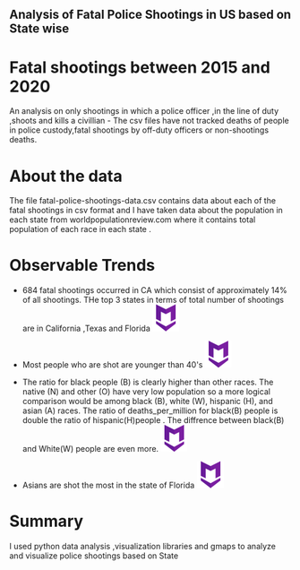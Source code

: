 ## Analysis of Fatal Police Shootings in US based on State wise 
# Fatal shootings between 2015 and 2020

An analysis on only shootings in which a police officer ,in the line of duty ,shoots and kills a civillian - The csv files have not tracked deaths of people in police custody,fatal shootings by off-duty officers or non-shootings deaths.

# About the data
The file fatal-police-shootings-data.csv contains data about each of the fatal shootings in csv format and I have taken data about the population in each state from worldpopulationreview.com where it contains total population 
of each race in each state .

# Observable Trends 

* 684 fatal shootings occurred in CA which consist of approximately 14% of all shootings. THe top 3 states in terms of total number of shootings are in California ,Texas and Florida 
![alt text](https://github.com/adam-p/markdown-here/raw/master/src/common/images/icon48.png "Logo Title Text 1")

* Most people who are shot are younger than 40's 
![alt text](https://github.com/adam-p/markdown-here/raw/master/src/common/images/icon48.png "Logo Title Text 1")

* The ratio for black people (B) is clearly higher than other races. The native (N) and other (O) have very low population so a more logical comparison would be among black (B), white (W), hispanic (H), and asian (A) races.
The ratio of deaths_per_million for black(B) people is double the ratio of hispanic(H)people . The diffrence between black(B) and White(W) people are even more.
 ![alt text](https://github.com/adam-p/markdown-here/raw/master/src/common/images/icon48.png "Logo Title Text 1")
 
 * Asians are shot the most in the state of Florida 
  ![alt text](https://github.com/adam-p/markdown-here/raw/master/src/common/images/icon48.png "Logo Title Text 1")

# Summary

I used python data analysis ,visualization libraries and gmaps to analyze and visualize police shootings based on State

